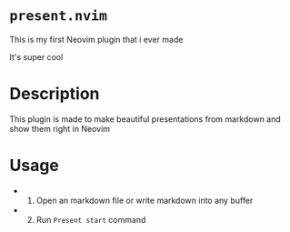 # `present.nvim`

This is my first Neovim plugin that i ever made

It's super cool

# Description

This plugin is made to make beautiful presentations from markdown and show them right in Neovim

# Usage

- 1. Open an markdown file or write markdown into any buffer
- 2. Run `Present start` command
